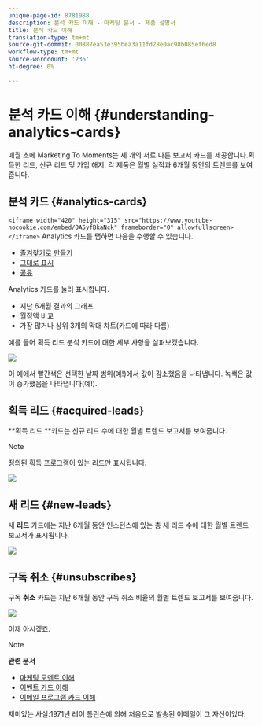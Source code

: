 ```yaml
---
unique-page-id: 8781988
description: 분석 카드 이해 - 마케팅 문서 - 제품 설명서
title: 분석 카드 이해
translation-type: tm+mt
source-git-commit: 00887ea53e395bea3a11fd28e0ac98b085ef6ed8
workflow-type: tm+mt
source-wordcount: '236'
ht-degree: 0%

---
```



# 분석 카드 이해 {#understanding-analytics-cards}

매월 초에 Marketing To Moments는 세 개의 서로 다른 보고서 카드를 제공합니다.획득한 리드, 신규 리드 및 가입 해지. 각 제품은 월별 실적과 6개월 동안의 트렌드를 보여줍니다.

## 분석 카드 {#analytics-cards}

`<iframe width="420" height="315" src="https://www.youtube-nocookie.com/embed/OA5yfBkaNck" frameborder="0" allowfullscreen></iframe>` Analytics 카드를 탭하면 다음을 수행할 수 있습니다.

* [즐겨찾기로 만들기](../../../../../product-docs/core-marketo-concepts/mobile-apps/marketo-moments/working-with-moments/creating-a-favorite.md)
* [그대로 표시](../../../../../product-docs/core-marketo-concepts/mobile-apps/marketo-moments/working-with-moments/marking-it-done.md)
* [공유](../../../../../product-docs/core-marketo-concepts/mobile-apps/marketo-moments/working-with-moments/sharing-a-moment.md)

Analytics 카드를 눌러 표시합니다.

* 지난 6개월 결과의 그래프
* 월정액 비교
* 가장 많거나 상위 3개의 막대 차트(카드에 따라 다름)

예를 들어 획득 리드 분석 카드에 대한 세부 사항을 살펴보겠습니다.

![](assets/image2015-7-6-14-3a5-3a25.png)

이 예에서 빨간색은 선택한 날짜 범위(예!)에서 값이 감소했음을 나타냅니다. 녹색은 값이 증가했음을 나타냅니다(예!).

## 획득 리드 {#acquired-leads}

**획득 리드 **카드는 신규 리드 수에 대한 월별 트렌드 보고서를 보여줍니다.

>[!NOTE]
>
>정의된 획득 프로그램이 있는 리드만 표시됩니다.

![](assets/image2015-6-30-14-3a31-3a40.png)

## 새 리드 {#new-leads}

새 **리드** 카드에는 지난 6개월 동안 인스턴스에 있는 총 새 리드 수에 대한 월별 트렌드 보고서가 표시됩니다.

![](assets/image2015-6-30-14-3a33-3a23.png)

## 구독 취소 {#unsubscribes}

구독 **취소** 카드는 지난 6개월 동안 구독 취소 비율의 월별 트렌드 보고서를 보여줍니다.

![](assets/image2015-6-30-14-3a29-3a3.png)

이제 아시겠죠.

>[!NOTE]
>
>**관련 문서**
>
>* [마케팅 모멘트 이해](understanding-marketo-moments.md)
>* [이벤트 카드 이해](understanding-event-cards.md)
>* [이메일 프로그램 카드 이해](understanding-email-program-cards.md)

>



재미있는 사실:1971년 레이 톰린슨에 의해 처음으로 발송된 이메일이 그 자신이었다.